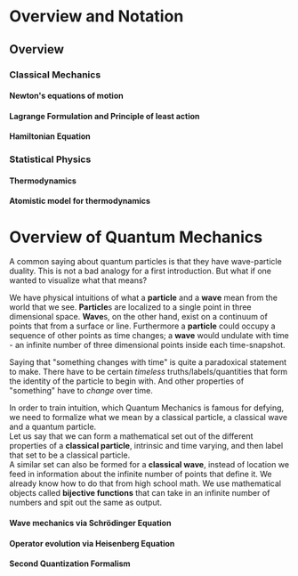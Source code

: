 # Overview and Notation
## Overview
### Classical Mechanics
#### Newton's equations of motion
#### Lagrange Formulation and Principle of least action
#### Hamiltonian Equation
### Statistical Physics
#### Thermodynamics
#### Atomistic model for thermodynamics

# Overview of Quantum Mechanics
A common saying about quantum particles is that they have wave-particle duality. This is not a bad analogy for a first introduction. But what if one wanted to visualize what that means? 

We have physical intuitions of what a **particle** and a **wave** mean from the world that we see. **Particle**s are localized to a single point in three dimensional space. **Wave**s, on the other hand, exist on a continuum of points that from a surface or line.  Furthermore a **particle** could occupy a sequence of other points as time changes; a **wave** would undulate with time - an infinite number of three dimensional points inside each time-snapshot.

Saying that "something changes with time" is quite a paradoxical statement to make. There have to be certain *timeless* truths/labels/quantities that form the identity of the particle to begin with. And other properties of "something" have to *change* over time. 

In order to train intuition, which Quantum Mechanics is famous for defying, we need to formalize what we mean by a classical particle, a classical wave and a quantum particle.   
Let us say that we can form a mathematical set out of the different properties of a **classical particle**, intrinsic and time varying, and then label that set to be a classical particle.  
A similar set can also be formed for a **classical wave**, instead of location we feed in information about the infinite number of points that define it. We already know how to do that from high school math. We use mathematical objects called **bijective functions** that can take in an infinite number of numbers and spit out the same as output.    


#### Wave mechanics via Schrödinger Equation
#### Operator evolution via Heisenberg Equation
#### Second Quantization Formalism 


